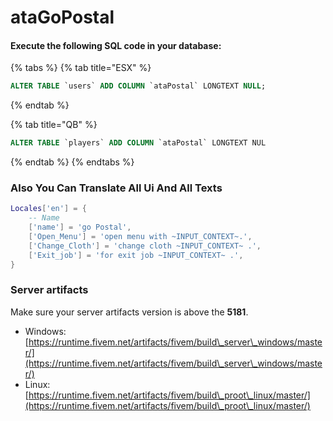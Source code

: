# ataGoPostal

#### Execute the following SQL code in your database:

{% tabs %}
{% tab title="ESX" %}
```sql
ALTER TABLE `users` ADD COLUMN `ataPostal` LONGTEXT NULL;
```
{% endtab %}

{% tab title="QB" %}
```sql
ALTER TABLE `players` ADD COLUMN `ataPostal` LONGTEXT NUL
```
{% endtab %}
{% endtabs %}

### Also You Can Translate All Ui And All Texts&#x20;

```lua
Locales['en'] = {
    -- Name
    ['name'] = 'go Postal',
    ['Open_Menu'] = 'open menu with ~INPUT_CONTEXT~.',
    ['Change_Cloth'] = 'change cloth ~INPUT_CONTEXT~ .',
    ['Exit_job'] = 'for exit job ~INPUT_CONTEXT~ .',
}
```

###

### Server artifacts

Make sure your server artifacts version is above the **5181**.

* Windows: [https://runtime.fivem.net/artifacts/fivem/build\_server\_windows/master/](https://runtime.fivem.net/artifacts/fivem/build\_server\_windows/master/)
* Linux: [https://runtime.fivem.net/artifacts/fivem/build\_proot\_linux/master/](https://runtime.fivem.net/artifacts/fivem/build\_proot\_linux/master/)
